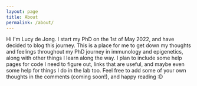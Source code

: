 ```yaml
---
layout: page
title: About
permalink: /about/
---
```


Hi I'm Lucy de Jong. I start my PhD on the 1st of May 2022, and have decided to blog this journey. This is a place for me to get down my thoughts and feelings throughout my PhD journey in immunology and epigenetics, along with other things I learn along the way. I plan to include some help pages for code I need to figure out, links that are useful, and maybe even some help for things I do in the lab too. Feel free to add some of your own thoughts in the comments (coming soon!), and happy reading :D
